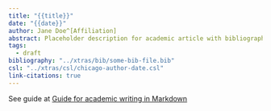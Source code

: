 ```yaml
---
title: "{{title}}"
date: "{{date}}"
author: Jane Doe^[Affiliation]
abstract: Placeholder description for academic article with bibliography. Link citations to bibliographic references is set to true.  
tags: 
  - draft
bibliography: "../xtras/bib/some-bib-file.bib"
csl: "../xtras/csl/chicago-author-date.csl"
link-citations: true
---
```


See guide at [Guide for academic writing in Markdown](My%20Articles/Guide%20for%20academic%20writing%20in%20Markdown.md)